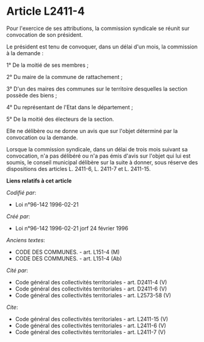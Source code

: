 # Article L2411-4

Pour l'exercice de ses attributions, la commission syndicale se réunit sur convocation de son président. 

Le président est tenu de convoquer, dans un délai d'un mois, la commission à la demande : 

1° De la moitié de ses membres ; 

2° Du maire de la commune de rattachement ; 

3° D'un des maires des communes sur le territoire desquelles la section possède des biens ; 

4° Du représentant de l'Etat dans le département ; 

5° De la moitié des électeurs de la section. 

Elle ne délibère ou ne donne un avis que sur l'objet déterminé par la convocation ou la demande. 

Lorsque la commission syndicale, dans un délai de trois mois suivant sa convocation, n'a pas délibéré ou n'a pas émis d'avis
sur l'objet qui lui est soumis, le conseil municipal délibère sur la suite à donner, sous réserve des dispositions des
articles L. 2411-6, L. 2411-7 et L. 2411-15.

**Liens relatifs à cet article**

_Codifié par_:

  - Loi n°96-142 1996-02-21

_Créé par_:

  - Loi n°96-142 1996-02-21 jorf 24 février 1996

_Anciens textes_:

  - CODE DES COMMUNES. - art. L151-4 (M)
  - CODE DES COMMUNES. - art. L151-4 (Ab)

_Cité par_:

  - Code général des collectivités territoriales - art. D2411-4 (V)
  - Code général des collectivités territoriales - art. D2411-6 (V)
  - Code général des collectivités territoriales - art. L2573-58 (V)

_Cite_:

  - Code général des collectivités territoriales - art. L2411-15 (V)
  - Code général des collectivités territoriales - art. L2411-6 (V)
  - Code général des collectivités territoriales - art. L2411-7 (V)

